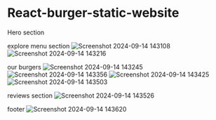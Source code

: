# React-burger-static-website

Hero section

explore menu section
![Screenshot 2024-09-14 143108](https://github.com/user-attachments/assets/df3b6baf-e104-4b4e-8b8f-65467efcbe9a)
![Screenshot 2024-09-14 143216](https://github.com/user-attachments/assets/298dc059-e61e-44f8-9363-7be3bb6f7a58)

our burgers
![Screenshot 2024-09-14 143245](https://github.com/user-attachments/assets/cc420a29-2b27-42f0-9f2a-54b84c78abe9)
![Screenshot 2024-09-14 143356](https://github.com/user-attachments/assets/04f36366-250e-48bd-9f63-14d0808abcd6)
![Screenshot 2024-09-14 143425](https://github.com/user-attachments/assets/da3d3ff9-64d4-470f-9950-437f5d7bc6d0)
![Screenshot 2024-09-14 143503](https://github.com/user-attachments/assets/c797a92d-1b72-4a75-89ce-82b3033a55d9)

reviews section
![Screenshot 2024-09-14 143526](https://github.com/user-attachments/assets/6f4b0bf5-d780-44bc-9ead-d7a98c194603)

footer
![Screenshot 2024-09-14 143620](https://github.com/user-attachments/assets/145410ef-ea9d-4051-9307-424961472f4a)
